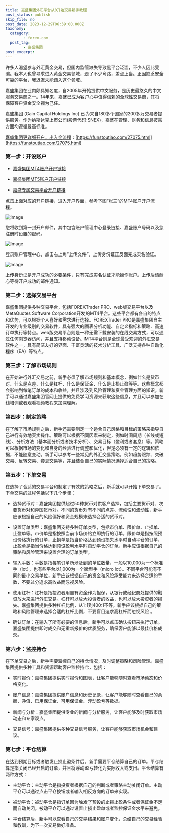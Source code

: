 ```yaml
---
title: 嘉盛集团外汇平台从0开始交易新手教程
post_status: publish
skip_file: no
post_date: 2023-12-29T06:39:00.000Z
taxonomy:
  category:
        - forex-com
  post_tag:
        - 嘉盛集团
post_excerpt: 
---
```

许多人渴望参与外汇黄金交易，但国内监管缺失导致黑平台泛滥，不少人因此受骗。我本人也曾寻求进入黄金交易领域，走了不少弯路，差点上当。正因缺乏安全可靠的平台，我迟迟未能踏入这个领域。

嘉盛集团在业内颇具知名度，自2005年开始提供中文服务，是历史最悠久的中文服务交易商之一。14年来，嘉盛已成为客户心中值得信赖的全球性交易商，其将保障客户资金安全视为己任。

嘉盛集团 (Gain Capital Holdings Inc) 已为来自180多个国家的200多万交易者提供服务。作为纳斯达克上市公司(股票代码:SNEX)，嘉盛在管理、财务和信息披露方面均遵循最高标准。

[嘉盛集团更详细开户，出入金流程](https://funstoutiao.com/27075.html)：[https://funstoutiao.com/27075.html](https://funstoutiao.com/27075.html)

### 第一步：开设账户

* [嘉盛集团MT4账户开户链接](https://s.ssgg.net/jsmt4)

* [嘉盛集团MT5账户开户链接](https://s.ssgg.net/jsmt5)

* [嘉盛专属交易平台开户链接](https://s.ssgg.net/js)

点击上面对应的开户链接，进入开户界面，参考下图“张三”的MT4账户开户流程。

![Image](https://prod-files-secure.s3.us-west-2.amazonaws.com/39ed1227-6d7d-4570-be36-9ccd4a2c4241/7a167aea-686b-400d-af59-4e18eb607a40/640.png?X-Amz-Algorithm=AWS4-HMAC-SHA256&X-Amz-Content-Sha256=UNSIGNED-PAYLOAD&X-Amz-Credential=ASIAZI2LB466TTILG3WS%2F20250924%2Fus-west-2%2Fs3%2Faws4_request&X-Amz-Date=20250924T101308Z&X-Amz-Expires=3600&X-Amz-Security-Token=IQoJb3JpZ2luX2VjENL%2F%2F%2F%2F%2F%2F%2F%2F%2F%2FwEaCXVzLXdlc3QtMiJHMEUCIEqyLZ2CRWy1D0xuZvXf81mUd43EDkU9L2zYkaX9AeHUAiEArcaWfuCqeJQBAMyugihb3Gt%2BjuM8V9wzgjh%2FvAffJGIq%2FwMIWxAAGgw2Mzc0MjMxODM4MDUiDAK%2BhsiteI4bYsh0oSrcA2uUyAp1qlRQNc0JlBn6d8kzfWR6oPNwJnOaxEHF%2BimQVRIcXkQe8K30bGZtI5IBQmD9LiM4fjn3Fez%2BN%2FvtQnni3KcBnM75Zc25dX%2BIyEtveJmY06bbroz9HgHsgXO4Dq5pVu4HJAFa40Jn9fyH6SlYsBciInPly7D2Cyh9KGNAmGaAf7yeMpl%2FmFb2ORIgqKJ2YHGraj1BDf3ChDzRpbsIMbQdfSgs75crtCkQ%2FrMjQCt3aLkNbM5eMnUzcI0oXeHFpMyOHNmi2Fxgry63e3L2hoV%2B0pXDhjybC9PbFjwctn9coFVfmCdGCZ%2BdxHdb30ow9DrVriQHTjOOPVSrunc%2B%2B9gXocTfXsHtwrSDwZUEeCF0OeXCobhgpCDbRs5%2FSywX0i4f0SAbk83Ukg8vhi%2F8KhvXDD1ToFfcSjuQDBJ2MW%2FDmgj%2Fjo6p6QdVthFYYACqxTbjVlnsrl78Sc9pwjUjculzmSfxSZQYt85T%2FaTUBVVTAbIVNxVtRFrxwV6pf596MHMYOpzfVvfHa1Px4sIq%2Bp0qAmCgygPzonXCw0AIUu5Y7ghOaeGhoXMNjrBXPpD65qOZ75g%2BxFj%2BfdnQdjduNNVO8K4bOVmtTMIzxvVemQVvsga00ykNiY7YMKn5zsYGOqUB4c9njUY2Ko3kIVXdxEsVstmMi04OC%2B3WSK4PdFRvksOIK6YtLHl7WQyalDjEDs7u63VkZlTn7ZRePOe9ockMJ%2FfT17YGSoCBP9c0zzJkM%2Fs9RfTW6ohCXeAr3vF5qczwoJtPgNJkcDrufsv%2FQdneOUt8sa%2BhtGW579zyFjFASJciyhEKX2ZzqKSX49HrYy24kFrAWV%2BSVB0Fn3BXJsk4q8Tl3YWL&X-Amz-Signature=eb5ffe9b1798ad4ec23c82a230ddd10a51395b0b12ca19b91af0b4a7a45c1d66&X-Amz-SignedHeaders=host&x-amz-checksum-mode=ENABLED&x-id=GetObject)

您将收到第一封开户邮件，其中包含账户管理中心登录链接、嘉盛账户号码以及您注册时设置的密码。

![Image](https://prod-files-secure.s3.us-west-2.amazonaws.com/39ed1227-6d7d-4570-be36-9ccd4a2c4241/eaa1c6b3-2877-4284-a0e1-530e222c27fb/image.png?X-Amz-Algorithm=AWS4-HMAC-SHA256&X-Amz-Content-Sha256=UNSIGNED-PAYLOAD&X-Amz-Credential=ASIAZI2LB466TTILG3WS%2F20250924%2Fus-west-2%2Fs3%2Faws4_request&X-Amz-Date=20250924T101308Z&X-Amz-Expires=3600&X-Amz-Security-Token=IQoJb3JpZ2luX2VjENL%2F%2F%2F%2F%2F%2F%2F%2F%2F%2FwEaCXVzLXdlc3QtMiJHMEUCIEqyLZ2CRWy1D0xuZvXf81mUd43EDkU9L2zYkaX9AeHUAiEArcaWfuCqeJQBAMyugihb3Gt%2BjuM8V9wzgjh%2FvAffJGIq%2FwMIWxAAGgw2Mzc0MjMxODM4MDUiDAK%2BhsiteI4bYsh0oSrcA2uUyAp1qlRQNc0JlBn6d8kzfWR6oPNwJnOaxEHF%2BimQVRIcXkQe8K30bGZtI5IBQmD9LiM4fjn3Fez%2BN%2FvtQnni3KcBnM75Zc25dX%2BIyEtveJmY06bbroz9HgHsgXO4Dq5pVu4HJAFa40Jn9fyH6SlYsBciInPly7D2Cyh9KGNAmGaAf7yeMpl%2FmFb2ORIgqKJ2YHGraj1BDf3ChDzRpbsIMbQdfSgs75crtCkQ%2FrMjQCt3aLkNbM5eMnUzcI0oXeHFpMyOHNmi2Fxgry63e3L2hoV%2B0pXDhjybC9PbFjwctn9coFVfmCdGCZ%2BdxHdb30ow9DrVriQHTjOOPVSrunc%2B%2B9gXocTfXsHtwrSDwZUEeCF0OeXCobhgpCDbRs5%2FSywX0i4f0SAbk83Ukg8vhi%2F8KhvXDD1ToFfcSjuQDBJ2MW%2FDmgj%2Fjo6p6QdVthFYYACqxTbjVlnsrl78Sc9pwjUjculzmSfxSZQYt85T%2FaTUBVVTAbIVNxVtRFrxwV6pf596MHMYOpzfVvfHa1Px4sIq%2Bp0qAmCgygPzonXCw0AIUu5Y7ghOaeGhoXMNjrBXPpD65qOZ75g%2BxFj%2BfdnQdjduNNVO8K4bOVmtTMIzxvVemQVvsga00ykNiY7YMKn5zsYGOqUB4c9njUY2Ko3kIVXdxEsVstmMi04OC%2B3WSK4PdFRvksOIK6YtLHl7WQyalDjEDs7u63VkZlTn7ZRePOe9ockMJ%2FfT17YGSoCBP9c0zzJkM%2Fs9RfTW6ohCXeAr3vF5qczwoJtPgNJkcDrufsv%2FQdneOUt8sa%2BhtGW579zyFjFASJciyhEKX2ZzqKSX49HrYy24kFrAWV%2BSVB0Fn3BXJsk4q8Tl3YWL&X-Amz-Signature=95dfa305a2b158ba4bd28978ad3e708a1a0c794af22435d8e364ec4a35d7849e&X-Amz-SignedHeaders=host&x-amz-checksum-mode=ENABLED&x-id=GetObject)

登录账户管理中心，点击右上角“上传文件”，上传身份证正反面完成实名验证。

![Image](https://prod-files-secure.s3.us-west-2.amazonaws.com/39ed1227-6d7d-4570-be36-9ccd4a2c4241/54090639-09fc-46b4-a135-e0289f707147/image.png?X-Amz-Algorithm=AWS4-HMAC-SHA256&X-Amz-Content-Sha256=UNSIGNED-PAYLOAD&X-Amz-Credential=ASIAZI2LB466TTILG3WS%2F20250924%2Fus-west-2%2Fs3%2Faws4_request&X-Amz-Date=20250924T101308Z&X-Amz-Expires=3600&X-Amz-Security-Token=IQoJb3JpZ2luX2VjENL%2F%2F%2F%2F%2F%2F%2F%2F%2F%2FwEaCXVzLXdlc3QtMiJHMEUCIEqyLZ2CRWy1D0xuZvXf81mUd43EDkU9L2zYkaX9AeHUAiEArcaWfuCqeJQBAMyugihb3Gt%2BjuM8V9wzgjh%2FvAffJGIq%2FwMIWxAAGgw2Mzc0MjMxODM4MDUiDAK%2BhsiteI4bYsh0oSrcA2uUyAp1qlRQNc0JlBn6d8kzfWR6oPNwJnOaxEHF%2BimQVRIcXkQe8K30bGZtI5IBQmD9LiM4fjn3Fez%2BN%2FvtQnni3KcBnM75Zc25dX%2BIyEtveJmY06bbroz9HgHsgXO4Dq5pVu4HJAFa40Jn9fyH6SlYsBciInPly7D2Cyh9KGNAmGaAf7yeMpl%2FmFb2ORIgqKJ2YHGraj1BDf3ChDzRpbsIMbQdfSgs75crtCkQ%2FrMjQCt3aLkNbM5eMnUzcI0oXeHFpMyOHNmi2Fxgry63e3L2hoV%2B0pXDhjybC9PbFjwctn9coFVfmCdGCZ%2BdxHdb30ow9DrVriQHTjOOPVSrunc%2B%2B9gXocTfXsHtwrSDwZUEeCF0OeXCobhgpCDbRs5%2FSywX0i4f0SAbk83Ukg8vhi%2F8KhvXDD1ToFfcSjuQDBJ2MW%2FDmgj%2Fjo6p6QdVthFYYACqxTbjVlnsrl78Sc9pwjUjculzmSfxSZQYt85T%2FaTUBVVTAbIVNxVtRFrxwV6pf596MHMYOpzfVvfHa1Px4sIq%2Bp0qAmCgygPzonXCw0AIUu5Y7ghOaeGhoXMNjrBXPpD65qOZ75g%2BxFj%2BfdnQdjduNNVO8K4bOVmtTMIzxvVemQVvsga00ykNiY7YMKn5zsYGOqUB4c9njUY2Ko3kIVXdxEsVstmMi04OC%2B3WSK4PdFRvksOIK6YtLHl7WQyalDjEDs7u63VkZlTn7ZRePOe9ockMJ%2FfT17YGSoCBP9c0zzJkM%2Fs9RfTW6ohCXeAr3vF5qczwoJtPgNJkcDrufsv%2FQdneOUt8sa%2BhtGW579zyFjFASJciyhEKX2ZzqKSX49HrYy24kFrAWV%2BSVB0Fn3BXJsk4q8Tl3YWL&X-Amz-Signature=f012157a6f63308651e348e1cbe53fb63b30431bc4f4471cbd33bd5a5dcf58f4&X-Amz-SignedHeaders=host&x-amz-checksum-mode=ENABLED&x-id=GetObject)

上传身份证是开户成功的必要条件，只有完成实名认证才能操作账户。上传后请耐心等待开户成功的邮件通知。

### 第二步：选择交易平台

嘉盛集团提供多种交易平台，包括FOREXTrader PRO、web版交易平台以及MetaQuotes Software Corporation开发的MT4平台。这些平台都有各自的特点和优势，可以根据个人喜好和需求进行选择。FOREXTrader PRO是嘉盛集团自主开发的专业级别的交易软件，具有强大的图表分析功能、自定义指标和策略、高速订单执行等特点。web版交易平台则是一种无需下载安装的在线交易方式，可以通过任何浏览器访问，并且支持移动设备。MT4平台则是全球最受欢迎的外汇交易软件之一，具有简洁友好的界面、丰富灵活的技术分析工具、广泛支持各种自动化程序（EA）等特点。

### 第三步：了解市场规则

在开始进行外汇交易之前，新手必须了解市场规则和基本概念，例如什么是货币对、什么是点差、什么是杠杆、什么是保证金、什么是止损止盈等等。这些概念都会影响到每笔订单的成本和收益，并且涉及到风险管理和资金管理方面的知识。新手可以通过嘉盛集团官网上提供的免费学习资源来获取这些信息，并且可以参加在线培训或者观看视频教程来加深理解。

### 第四步：制定策略

在了解了市场规则之后，新手还需要制定一个适合自己风格和目标的策略来指导自己进行有效地买卖操作。策略可以根据不同因素来制定，例如时间周期（长线或短线）、分析方法（基本面分析或者技术分析）、交易目标（盈利或者套息）等。策略可以根据市场的变化和自身的经验进行调整和优化，但是必须有一定的逻辑和依据，不能随意变动。新手可以参考一些常见的外汇交易策略，例如趋势跟踪、突破交易、反转交易、套息交易等，并且结合自己的实际情况选择适合自己的策略。

### 第五步：下单交易

在选择了合适的交易平台和制定了有效的策略之后，新手就可以开始下单交易了。下单交易的过程包括以下几个步骤：

* 选择货币对：嘉盛集团提供超过50种货币对供客户选择，包括主要货币对、次要货币对和异国货币对。不同的货币对有不同的点差、流动性和波动性，新手应该根据自己的风险偏好和资金规模来选择合适的货币对。

* 设置订单类型：嘉盛集团支持多种订单类型，包括市价单、限价单、止损单、止盈单等。市价单是指按照当前市场价格立即执行的订单，限价单是指按照预设价格执行的订单，止损单是指当价格达到预设损失水平时自动平仓的订单，止盈单是指当价格达到预设盈利水平时自动平仓的订单。新手应该根据自己的策略和风险管理来设置合理的订单类型。

* 输入手数：手数是指每笔订单所涉及到的单位数量，一般以10,000为一个标准手（lot），也有些平台以1,000为一个微型手（micro lot）。不同平台可能有不同的最小交易单位，新手应该根据自己的资金和风险承受能力来选择合适的手数，不要过分追求高收益而忽视风险。

* 使用杠杆：杠杆是指投资者用自有资金作为担保，从银行或经纪商处提供的融资放大来进行外汇交易。杠杆可以放大投资者的收益，也可以放大投资者的损失。嘉盛集团提供多种杠杆比例，从1:1到400:1不等。新手应该根据自己的策略和风险管理来选择合适的杠杆比例，不要盲目追求高杠杆而忽视风险 。

* 确认订单：在输入了所有必要的信息后，新手可以点击确认按钮来执行订单。嘉盛集团提供即时成交和无重新报价的优质服务，确保客户能够以最佳价格成交。

### 第六步：监控持仓

在下单交易之后，新手需要监控自己的持仓情况，及时调整策略和风险管理。嘉盛集团提供多种工具和资源帮助客户监控持仓，包括：

* 实时报价：嘉盛集团提供实时报价和图表，让客户能够随时查看市场动态和价格变化。

* 账户信息：嘉盛集团提供账户信息和历史记录，让客户能够随时查看自己的余额、净值、已用保证金、可用保证金、浮动盈亏等数据。

* 新闻与分析：嘉盛集团提供专业的新闻与分析服务，让客户能够及时获取市场动态和专家观点。

* 交易信号：嘉盛集团提供多种交易信号服务，让客户能够获取市场机会和建议。

### 第七步：平仓结算

在达到预期目标或者触发止损止盈条件后，新手需要平仓结算自己的订单。平仓结算是指关闭已经开启的订单，并且将浮动盈亏转化为实际收入或支出。平仓结算有两种方式：

* 主动平仓：主动平仓是指投资者根据自己的判断或者策略主动关闭订单。主动平仓可以通过点击平仓按钮或者输入相反方向的订单来实现。

* 被动平仓：被动平仓是指订单因为触发了预设的止损止盈条件或者保证金不足而自动关闭。被动平仓可以通过设置止损止盈单或者监控保证金水平来避免。

* 平仓结算后，新手可以查看自己的交易结果和账户变化，总结自己的交易经验和教训，为下一次交易做好准备。
